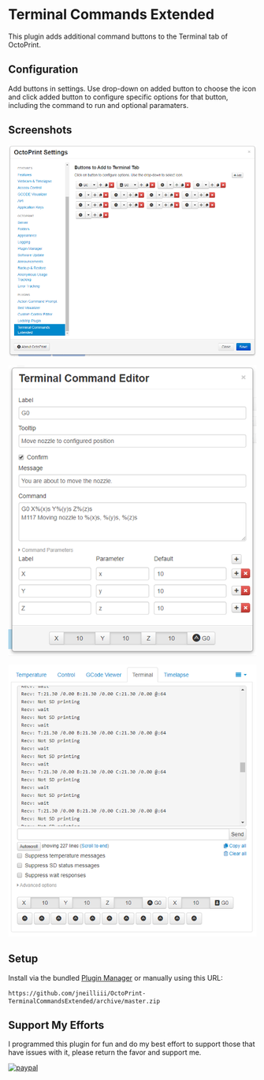 # Terminal Commands Extended

This plugin adds additional command buttons to the Terminal tab of OctoPrint.

## Configuration

Add buttons in settings. Use drop-down on added button to choose the icon and click added button to configure specific options for that button, including the command to run and optional paramaters.

## Screenshots

![screenshot](screenshot_settings.png)

![screenshot](screenshot_command_editor.png)

![screenshot](screenshot_tab.png)

## Setup

Install via the bundled [Plugin Manager](https://github.com/foosel/OctoPrint/wiki/Plugin:-Plugin-Manager)
or manually using this URL:

    https://github.com/jneilliii/OctoPrint-TerminalCommandsExtended/archive/master.zip

## Support My Efforts
I programmed this plugin for fun and do my best effort to support those that have issues with it, please return the favor and support me.

[![paypal](https://www.paypalobjects.com/en_US/i/btn/btn_donateCC_LG.gif)](https://paypal.me/jneilliii)